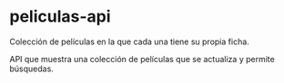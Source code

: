# peliculas-api
Colección de películas en la que cada una tiene su propia ficha.

API que muestra una colección de películas que se actualiza y permite búsquedas.
